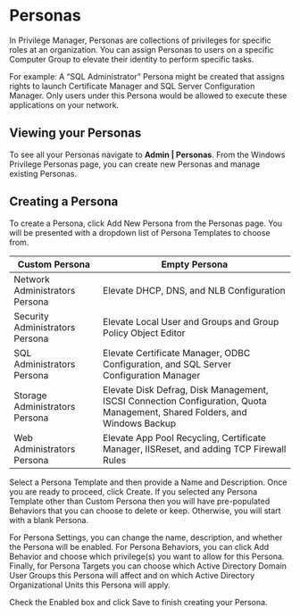 [title]: # (Personas)
[tags]: # (overview)
[priority]: # (4900)
# Personas

In Privilege Manager, Personas are collections of privileges for specific roles at an organization. You can assign Personas to users on a specific Computer Group to elevate their identity to perform specific tasks.

For example: A “SQL Administrator” Persona might be created that assigns rights to launch Certificate Manager and SQL Server Configuration Manager. Only users under this Persona would be allowed to execute these applications on your network.

## Viewing your Personas

To see all your Personas navigate to __Admin | Personas__. From the Windows Privilege Personas page, you can create new Personas and manage existing Personas.

## Creating a Persona

To create a Persona, click Add New Persona from the Personas page. You will be presented with a dropdown list of Persona Templates to choose from.

| Custom Persona | Empty Persona |
| ----- | ----- |
| Network Administrators Persona | Elevate DHCP, DNS, and NLB Configuration |
| Security Administrators Persona | Elevate Local User and Groups and Group Policy Object Editor |
| SQL Administrators Persona | Elevate Certificate Manager, ODBC Configuration, and SQL Server Configuration Manager |
| Storage Administrators Persona | Elevate Disk Defrag, Disk Management, ISCSI Connection Configuration, Quota Management, Shared Folders, and Windows Backup |
| Web Administrators Persona | Elevate App Pool Recycling, Certificate Manager, IISReset, and adding TCP Firewall Rules |

Select a Persona Template and then provide a Name and Description. Once you are ready to proceed, click Create. If you selected any Persona Template other than Custom Persona then you will have pre-populated Behaviors that you can choose to delete or keep. Otherwise, you will start with a blank Persona.

<TODO add image>

For Persona Settings, you can change the name, description, and whether the Persona will be enabled. For Persona Behaviors, you can click Add Behavior and choose which privilege(s) you want to allow for this Persona. Finally, for Persona Targets you can choose which Active Directory Domain User Groups this Persona will affect and on which Active Directory Organizational Units this Persona will apply.

Check the Enabled box and click Save to finish creating your Persona.
